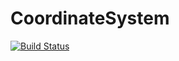 # CoordinateSystem

[![Build Status](https://github.com/ThanDerJoren/CoordinateSystem.jl/actions/workflows/CI.yml/badge.svg?branch=master)](https://github.com/ThanDerJoren/CoordinateSystem.jl/actions/workflows/CI.yml?query=branch%3Amaster)
